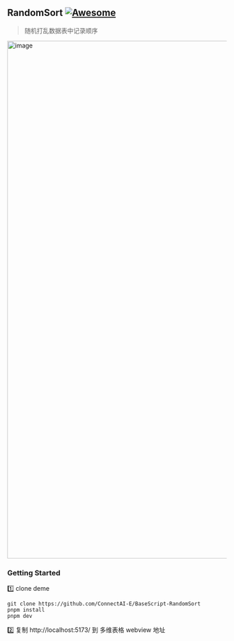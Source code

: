 
## RandomSort [![Awesome](https://cdn.rawgit.com/sindresorhus/awesome/d7305f38d29fed78fa85652e3a63e154dd8e8829/media/badge.svg)](https://github.com/connectai-e/awesome-basescript)

> 随机打乱数据表中记录顺序

<img width="1186" alt="image" src="https://github.com/ConnectAI-E/BaseScript-RandomSort/assets/110169811/d6e27285-cd09-4591-9143-103f20fd3e2b">


### Getting Started

1️⃣ clone deme
```
git clone https://github.com/ConnectAI-E/BaseScript-RandomSort
pnpm install
pnpm dev
```
2️⃣ 复制 http://localhost:5173/ 到 多维表格 webview 地址
